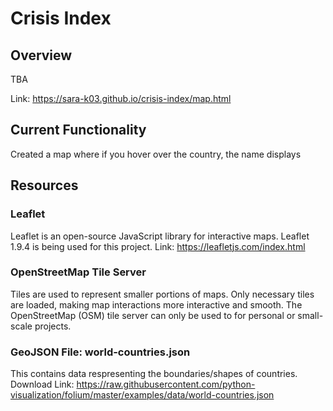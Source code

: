 # Crisis Index

## Overview
TBA

Link: https://sara-k03.github.io/crisis-index/map.html

## Current Functionality
Created a map where if you hover over the country, the name displays

## Resources 
### Leaflet 
Leaflet is an open-source JavaScript library for interactive maps. Leaflet 1.9.4 is being used for this project. 
Link: https://leafletjs.com/index.html 

### OpenStreetMap Tile Server 
Tiles are used to represent smaller portions of maps. Only necessary tiles are loaded, making map interactions more interactive
and smooth. The OpenStreetMap (OSM) tile server can only be used to for personal or small-scale projects.  

### GeoJSON File: world-countries.json
This contains data respresenting the boundaries/shapes of countries. 
Download Link: https://raw.githubusercontent.com/python-visualization/folium/master/examples/data/world-countries.json 
